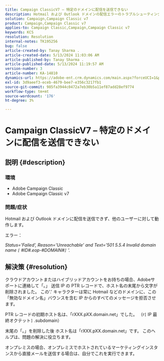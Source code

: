 ```yaml
---
title: Campaign ClassicV7 – 特定のドメインに配信を送信できない
description: Hotmail および Outlook ドメインの配信エラーのトラブルシューティング方法を説明します。
solution: Campaign,Campaign Classic v7
product: Campaign,Campaign Classic v7
applies-to: Campaign Classic,Campaign,Campaign Classic v7
keywords: KCS
resolution: Resolution
internal-notes: TK195256
bug: false
article-created-by: Tanay Sharma .
article-created-date: 5/13/2024 11:03:06 AM
article-published-by: Tanay Sharma .
article-published-date: 5/13/2024 11:19:57 AM
version-number: 3
article-number: KA-14810
dynamics-url: https://adobe-ent.crm.dynamics.com/main.aspx?forceUCI=1&pagetype=entityrecord&etn=knowledgearticle&id=9d2dad5a-1811-ef11-9f8a-6045bd02b206
exl-id: 3d9aeef3-eceb-4679-bee7-e356c3217fb1
source-git-commit: 985fa3944c0472a7eb30b5a11ef87add28ef9774
workflow-type: tm+mt
source-wordcount: '176'
ht-degree: 3%

---
```


# Campaign ClassicV7 – 特定のドメインに配信を送信できない

## 説明 {#description}


### 環境

- Adobe Campaign Classic
- Adobe Campaign Classic v7


### 問題/症状

Hotmail および Outlook ドメインに配信を送信できず、他のユーザーに対して動作します。

エラー：

*Status=&#39;Failed&#39;, Reason=&#39;Unreachable&#39; and Text=&#39;501 5.5.4 Invalid domain name `[` #ID#.eop-#DOMAIN#`]` &#39;.*





## 解決策 {#resolution}


クラウドアカウントまたはハイブリッドアカウントをお持ちの場合、Adobeサポートに連絡して「。」 送信 IP の PTR レコードで、ホスト名の末尾から文字が削除されました。 この&#39;.&#39; キャラクターは常に Hotmail などのドメインに、この「無効なドメイン名」バウンスを含む IP からのすべてのメッセージを拒否させます。

PTR レコードの初期ホスト名は、「rXXX.pXX.domain.net」でした。 （r`[` IP 最終オクテット`]` .subdomain）

末尾の「。」を削除した後 ホスト名は「rXXX.pXX.domain.net」です。 このヘルプは、問題の解決に役立ちます。

オンプレミスの場合、オンプレミスでホストされているマーケティングインスタンスから直接メールを送信する場合は、自分でこれを実行できます。
